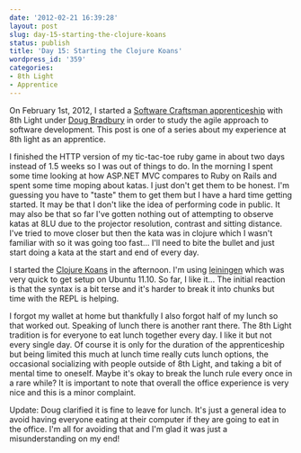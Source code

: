 ```yaml
---
date: '2012-02-21 16:39:28'
layout: post
slug: day-15-starting-the-clojure-koans
status: publish
title: 'Day 15: Starting the Clojure Koans'
wordpress_id: '359'
categories:
- 8th Light
- Apprentice
---
```


On February 1st, 2012, I started a [Software Craftsman apprenticeship](http://www.8thlight.com/apprenticeship) with 8th Light under [Doug Bradbury](http://www.8thlight.com/our-team/doug-bradbury) in order to study the agile approach to software development. This post is one of a series about my experience at 8th light as an apprentice.


I finished the HTTP version of my tic-tac-toe ruby game in about two days instead of 1.5 weeks so I was out of things to do. In the morning I spent some time looking at how ASP.NET MVC compares to Ruby on Rails and spent some time moping about katas. I just don't get them to be honest. I'm guessing you have to "taste" them to get them but I have a hard time getting started. It may be that I don't like the idea of performing code in public. It may also be that so far I've gotten nothing out of attempting to observe katas at 8LU due to the projector resolution, contrast and sitting distance. I've tried to move closer but then the kata was in clojure which I wasn't familiar with so it was going too fast... I'll need to bite the bullet and just start doing a kata at the start and end of every day.

I started the [Clojure Koans](https://github.com/functional-koans/clojure-koans) in the afternoon. I'm using [leiningen](https://github.com/technomancy/leiningen) which was very quick to get setup on Ubuntu 11.10. So far, I like it... The initial reaction is that the syntax is a bit terse and it's harder to break it into chunks but time with the REPL is helping.

I forgot my wallet at home but thankfully I also forgot half of my lunch so that worked out. Speaking of lunch there is another rant there. The 8th Light tradition is for everyone to eat lunch together every day. I like it but not every single day. Of course it is only for the duration of the apprenticeship but being limited this much at lunch time really cuts lunch options, the occasional socializing with people outside of 8th Light, and taking a bit of mental time to oneself. Maybe it's okay to break the lunch rule every once in a rare while? It is important to note that overall the office experience is very nice and this is a minor complaint.

Update: Doug clarified it is fine to leave for lunch. It's just a general idea to avoid having everyone eating at their computer if they are going to eat in the office. I'm all for avoiding that and I'm glad it was just a misunderstanding on my end!
